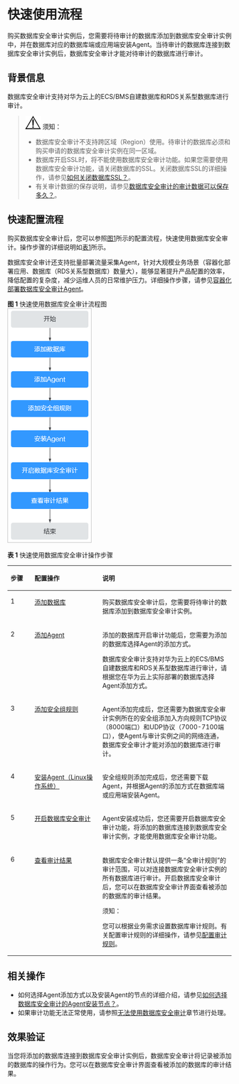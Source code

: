# 快速使用流程<a name="dbss_01_0184"></a>

购买数据库安全审计实例后，您需要将待审计的数据库添加到数据库安全审计实例中，并在数据库对应的数据库端或应用端安装Agent。当待审计的数据库连接到数据库安全审计实例后，数据库安全审计才能对待审计的数据库进行审计。

## 背景信息<a name="section3870558455"></a>

数据库安全审计支持对华为云上的ECS/BMS自建数据库和RDS关系型数据库进行审计。

>![](public_sys-resources/icon-notice.gif) **须知：** 
>-   数据库安全审计不支持跨区域（Region）使用。待审计的数据库必须和购买申请的数据库安全审计实例在同一区域。
>-   数据库开启SSL时，将不能使用数据库安全审计功能。如果您需要使用数据库安全审计功能，请关闭数据库的SSL。关闭数据库SSL的详细操作，请参见[如何关闭数据库SSL？](https://support.huaweicloud.com/dbss_faq/dbss_01_0283.html)。
>-   有关审计数据的保存说明，请参见[数据库安全审计的审计数据可以保存多久？](https://support.huaweicloud.com/dbss_faq/dbss_01_0225.html)。

## 快速配置流程<a name="section1012515407129"></a>

购买数据库安全审计后，您可以参照[图1](#fig120888149)所示的配置流程，快速使用数据库安全审计。操作步骤的详细说明如[表1](#table443217583618)所示。

数据库安全审计还支持批量部署流量采集Agent，针对大规模业务场景（容器化部署应用、数据库（RDS关系型数据库）数量大），能够显著提升产品配置的效率，降低配置的复杂度，减少运维人员的日常维护压力。详细操作步骤，请参见[容器化部署数据库安全审计Agent](https://support.huaweicloud.com/bestpractice-dbss/dbss_06_0007.html)。

**图 1**  快速使用数据库安全审计流程图<a name="fig120888149"></a>  
![](figures/快速使用数据库安全审计流程图.png "快速使用数据库安全审计流程图")

**表 1**  快速使用数据库安全审计操作步骤

<a name="table443217583618"></a>
<table><thead align="left"><tr id="row143210517368"><th class="cellrowborder" valign="top" width="10.7010701070107%" id="mcps1.2.4.1.1"><p id="p243211514369"><a name="p243211514369"></a><a name="p243211514369"></a>步骤</p>
</th>
<th class="cellrowborder" valign="top" width="30.26302630263026%" id="mcps1.2.4.1.2"><p id="p10432145183617"><a name="p10432145183617"></a><a name="p10432145183617"></a>配置操作</p>
</th>
<th class="cellrowborder" valign="top" width="59.03590359035904%" id="mcps1.2.4.1.3"><p id="p144326520369"><a name="p144326520369"></a><a name="p144326520369"></a>说明</p>
</th>
</tr>
</thead>
<tbody><tr id="row1943217515366"><td class="cellrowborder" valign="top" width="10.7010701070107%" headers="mcps1.2.4.1.1 "><p id="p1365971301411"><a name="p1365971301411"></a><a name="p1365971301411"></a>1</p>
</td>
<td class="cellrowborder" valign="top" width="30.26302630263026%" headers="mcps1.2.4.1.2 "><p id="p8688549161510"><a name="p8688549161510"></a><a name="p8688549161510"></a><a href="步骤一-添加数据库.md">添加数据库</a></p>
</td>
<td class="cellrowborder" valign="top" width="59.03590359035904%" headers="mcps1.2.4.1.3 "><p id="p1075761813172"><a name="p1075761813172"></a><a name="p1075761813172"></a>购买数据库安全审计后，您需要将待审计的数据库添加到数据库安全审计实例。</p>
</td>
</tr>
<tr id="row14423186183810"><td class="cellrowborder" valign="top" width="10.7010701070107%" headers="mcps1.2.4.1.1 "><p id="p144239614388"><a name="p144239614388"></a><a name="p144239614388"></a>2</p>
</td>
<td class="cellrowborder" valign="top" width="30.26302630263026%" headers="mcps1.2.4.1.2 "><p id="p1137116118161"><a name="p1137116118161"></a><a name="p1137116118161"></a><a href="步骤二-添加Agent.md">添加Agent</a></p>
</td>
<td class="cellrowborder" valign="top" width="59.03590359035904%" headers="mcps1.2.4.1.3 "><p id="p53302039191914"><a name="p53302039191914"></a><a name="p53302039191914"></a>添加的数据库开启审计功能后，您需要为添加的数据库选择Agent的添加方式。</p>
<p id="p4944203403518"><a name="p4944203403518"></a><a name="p4944203403518"></a>数据库安全审计支持对华为云上的ECS/BMS自建数据库和RDS关系型数据库进行审计，请根据您在华为云上实际部署的数据库选择Agent添加方式。</p>
</td>
</tr>
<tr id="row118072413560"><td class="cellrowborder" valign="top" width="10.7010701070107%" headers="mcps1.2.4.1.1 "><p id="p1580854195616"><a name="p1580854195616"></a><a name="p1580854195616"></a>3</p>
</td>
<td class="cellrowborder" valign="top" width="30.26302630263026%" headers="mcps1.2.4.1.2 "><p id="p1380854145619"><a name="p1380854145619"></a><a name="p1380854145619"></a><a href="步骤三-添加安全组规则.md">添加安全组规则</a></p>
</td>
<td class="cellrowborder" valign="top" width="59.03590359035904%" headers="mcps1.2.4.1.3 "><p id="p1157033104710"><a name="p1157033104710"></a><a name="p1157033104710"></a>Agent添加完成后，您还需要为数据库安全审计实例所在的安全组添加入方向规则TCP协议（8000端口）<span>和UDP协议（7000-7100端口）</span>，使Agent与审计实例之间的网络连通，数据库安全审计才能对添加的数据库进行审计。</p>
</td>
</tr>
<tr id="row2083153011513"><td class="cellrowborder" valign="top" width="10.7010701070107%" headers="mcps1.2.4.1.1 "><p id="p138321530459"><a name="p138321530459"></a><a name="p138321530459"></a>4</p>
</td>
<td class="cellrowborder" valign="top" width="30.26302630263026%" headers="mcps1.2.4.1.2 "><p id="p683214301554"><a name="p683214301554"></a><a name="p683214301554"></a><a href="安装Agent（Linux操作系统）.md">安装Agent（Linux操作系统）</a></p>
</td>
<td class="cellrowborder" valign="top" width="59.03590359035904%" headers="mcps1.2.4.1.3 "><p id="p136243236442"><a name="p136243236442"></a><a name="p136243236442"></a>安全组规则添加完成后，您还需要下载Agent，并根据Agent的添加方式在数据库端或应用端安装Agent。</p>
</td>
</tr>
<tr id="row1692017362140"><td class="cellrowborder" valign="top" width="10.7010701070107%" headers="mcps1.2.4.1.1 "><p id="p992313651411"><a name="p992313651411"></a><a name="p992313651411"></a>5</p>
</td>
<td class="cellrowborder" valign="top" width="30.26302630263026%" headers="mcps1.2.4.1.2 "><p id="p199241736171413"><a name="p199241736171413"></a><a name="p199241736171413"></a><a href="步骤五-开启数据库安全审计.md">开启数据库安全审计</a></p>
</td>
<td class="cellrowborder" valign="top" width="59.03590359035904%" headers="mcps1.2.4.1.3 "><p id="p19924113661412"><a name="p19924113661412"></a><a name="p19924113661412"></a>Agent安装成功后，您还需要开启数据库安全审计功能，将添加的数据库连接到数据库安全审计实例，才能使用数据库安全审计功能。</p>
</td>
</tr>
<tr id="row695902133817"><td class="cellrowborder" valign="top" width="10.7010701070107%" headers="mcps1.2.4.1.1 "><p id="p129601821386"><a name="p129601821386"></a><a name="p129601821386"></a>6</p>
</td>
<td class="cellrowborder" valign="top" width="30.26302630263026%" headers="mcps1.2.4.1.2 "><p id="p42141467511"><a name="p42141467511"></a><a name="p42141467511"></a><a href="查看审计总览信息.md">查看审计结果</a></p>
</td>
<td class="cellrowborder" valign="top" width="59.03590359035904%" headers="mcps1.2.4.1.3 "><p id="p49601921380"><a name="p49601921380"></a><a name="p49601921380"></a>数据库安全审计默认提供一条<span class="parmname" id="parmname179011932123514"><a name="parmname179011932123514"></a><a name="parmname179011932123514"></a>“全审计规则”</span>的审计范围，可以对连接数据库安全审计实例的所有数据库进行审计。开启数据库安全审计后，您可以在数据库安全审计界面查看被添加的数据库的审计结果。</p>
<div class="notice" id="note1530212365596"><a name="note1530212365596"></a><a name="note1530212365596"></a><span class="noticetitle"> 须知： </span><div class="noticebody"><p id="p4302183635911"><a name="p4302183635911"></a><a name="p4302183635911"></a>您可以根据业务需求设置数据库审计规则。有关配置审计规则的详细操作，请参见<a href="添加审计范围.md">配置审计规则</a>。</p>
</div></div>
</td>
</tr>
</tbody>
</table>

## 相关操作<a name="section3657198173220"></a>

-   如何选择Agent添加方式以及安装Agent的节点的详细介绍，请参见[如何选择数据库安全审计的Agent安装节点？](https://support.huaweicloud.com/dbss_faq/dbss_01_0282.html)。
-   如果审计功能无法正常使用，请参照[无法使用数据库安全审计](https://support.huaweicloud.com/dbss_faq/dbss_01_0235.html)章节进行处理。

## 效果验证<a name="section1745172114473"></a>

当您将添加的数据库连接到数据库安全审计实例后，数据库安全审计将记录被添加的数据库的操作行为。您可以在数据库安全审计界面查看被添加的数据库的审计结果。

